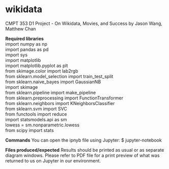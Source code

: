 # wikidata
CMPT 353 D1 Project - On Wikidata, Movies, and Success
by Jason Wang, Matthew Chan

<b>Required libraries</b>
<br>import numpy as np<br>
import pandas as pd<br>
import sys<br>
import matplotlib<br>
import matplotlib.pyplot as plt<br>
from skimage.color import lab2rgb<br>
from sklearn.model_selection import train_test_split<br>
from sklearn.naive_bayes import GaussianNB<br>
import skimage<br>
from sklearn.pipeline import make_pipeline<br>
from sklearn.preprocessing import FunctionTransformer<br>
from sklearn.neighbors import KNeighborsClassifier<br>
from sklearn.svm import SVC<br>
from functools import reduce<br>
import statsmodels.api as sm<br>
lowess = sm.nonparametric.lowess<br>
from scipy import stats<br>

<b>Commands</b>
You can open the ipnyb file using Jupyter:
$ jupyter-notebook

<b>Files produced/expected</b>
Results should be printed as usual or as separate diagram windows. Please refer to PDF file for a print preview of what was returned to us on Jupyter in our environment.

